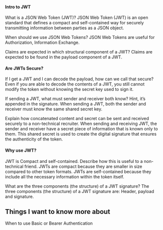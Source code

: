 #### Intro to JWT

What is a JSON Web Token (JWT)?
JSON Web Token (JWT) is an open standard that defines a compact and self-contained way for securely transmitting information 
between parties as a JSON object. 

When should we use JSON Web Tokens?
JSON Web Tokens are useful for Authorization, Information Exchange.

Claims are expected in which structural component of a JWT?
Claims are expected to be found in the payload component of a JWT.


#### Are JWTs Secure?

If I get a JWT and I can decode the payload, how can we call that secure?
Even if you are able to decode the contents of a JWT, you still cannot modify the token without knowing the secret key used to sign it.

If sending a JWT, what must sender and receiver both know? Hint, it’s appended in the signature.
When sending a JWT, both the sender and receiver must know the same shared secret key.

Explain how concatenated content and secret can be sent and received securely to a non-technical recruiter.
When sending and receiving JWT, the sender and receiver have a secret piece of information that is known only to them. 
This shared secret is used to create the digital signature that ensures the authenticity of the token.

#### Why use JWT?

JWT is Compact and self-contained. Describe how this is useful to a non-technical friend.
JWTs are compact because they are smaller in size compared to other token formats.
JWTs are self-contained because they include all the necessary information within the token itself. 

What are the three components (the structure) of a JWT signature?
The three components (the structure) of a JWT signature are:
Header, payload and signature.


## Things I want to know more about
When to use Basic or Bearer Authentication

